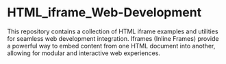 # HTML_iframe_Web-Development
This repository contains a collection of HTML iframe examples and utilities for seamless web development integration. Iframes (Inline Frames) provide a powerful way to embed content from one HTML document into another, allowing for modular and interactive web experiences.
